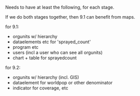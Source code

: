Needs to have at least the following, for each stage. 

If we do both stages together, then 9.1 can benefit from maps.

for 9.1:
- orgunits w/ hierarchy
- dataelements etc for 'sprayed_count'
- program etc
- users (incl a user who can see all orgunits)
- chart + table for sprayedcount

for 9.2:
- orgunits w/ hierarchy (incl. GIS)
- dataelement for worldpop or other denominator
- indicator for coverage, etc